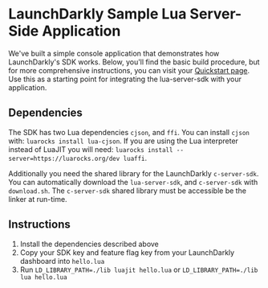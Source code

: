 # LaunchDarkly Sample Lua Server-Side Application
We've built a simple console application that demonstrates how LaunchDarkly's SDK works. Below, you'll find the basic build procedure, but for more comprehensive instructions, you can visit your [Quickstart page](https://app.launchdarkly.com/quickstart#/). Use this as a starting point for integrating the lua-server-sdk with your application.

## Dependencies
The SDK has two Lua dependencies `cjson`, and `ffi`. You can install `cjson` with: `luarocks install lua-cjson`. If you are using the Lua interpreter instead of LuaJIT you will need: `luarocks install --server=https://luarocks.org/dev luaffi`.

Additionally you need the shared library for the LaunchDarkly `c-server-sdk`. You can automatically download the `lua-server-sdk`, and `c-server-sdk` with `download.sh`. The `c-server-sdk` shared library must be accessible be the linker at run-time.

## Instructions
1. Install the dependencies described above
2. Copy your SDK key and feature flag key from your LaunchDarkly dashboard into `hello.lua`
5. Run `LD_LIBRARY_PATH=./lib luajit hello.lua` or `LD_LIBRARY_PATH=./lib lua hello.lua`
